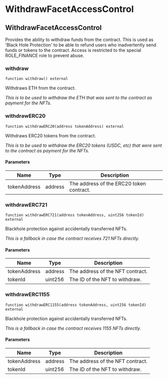 # WithdrawFacetAccessControl

## WithdrawFacetAccessControl

Provides the ability to withdraw funds from the contract. This is used as 'Black Hole Protection' to be able to refund users who inadvertently send funds or tokens to the contract.
Access is restricted to the special ROLE_FINANCE role to prevent abuse.

### withdraw

```solidity
function withdraw() external
```

Withdraws ETH from the contract.

_This is to be used to withdraw the ETH that was sent to the contract as payment for the NFTs._

### withdrawERC20

```solidity
function withdrawERC20(address tokenAddress) external
```

Withdraws ERC20 tokens from the contract.

_This is to be used to withdraw the ERC20 tokens (USDC, etc) that were sent to the contract as payment for the NFTs._

#### Parameters

| Name | Type | Description |
| ---- | ---- | ----------- |
| tokenAddress | address | The address of the ERC20 token contract. |

### withdrawERC721

```solidity
function withdrawERC721(address tokenAddress, uint256 tokenId) external
```

Blackhole protection against accidentally transferred NFTs.

_This is a fallback in case the contract receives 721 NFTs directly._

#### Parameters

| Name | Type | Description |
| ---- | ---- | ----------- |
| tokenAddress | address | The address of the NFT contract. |
| tokenId | uint256 | The ID of the NFT to withdraw. |

### withdrawERC1155

```solidity
function withdrawERC1155(address tokenAddress, uint256 tokenId) external
```

Blackhole protection against accidentally transferred NFTs.

_This is a fallback in case the contract receives 1155 NFTs directly._

#### Parameters

| Name | Type | Description |
| ---- | ---- | ----------- |
| tokenAddress | address | The address of the NFT contract. |
| tokenId | uint256 | The ID of the NFT to withdraw. |

